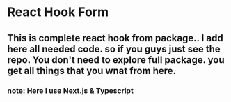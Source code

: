# React Hook Form

## This is complete react hook from package.. I add here all needed code. so if you guys just see the repo. You don't need to explore full package. you get all things that you wnat from here.

### note: Here I use Next.js & Typescript
